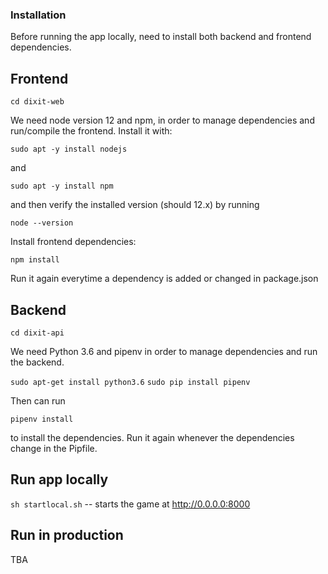 
### Installation

Before running the app locally, need to install both backend and frontend dependencies.


## Frontend

`cd dixit-web`

We need node version 12 and npm, in order to manage dependencies and run/compile the frontend. Install it with:

`sudo apt -y install nodejs`

and

`sudo apt -y install npm`

and then verify the installed version (should 12.x) by running

`node --version`

Install frontend dependencies:

`npm install`

Run it again everytime a dependency is added or changed in package.json

## Backend

`cd dixit-api`

We need Python 3.6 and pipenv in order to manage dependencies and run the backend.

`sudo apt-get install python3.6`
`sudo pip install pipenv`

Then can run

`pipenv install`

to install the dependencies. Run it again whenever the dependencies change in the Pipfile.

## Run app locally

`sh startlocal.sh` -- starts the game at http://0.0.0.0:8000


## Run in production

TBA
